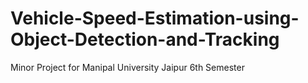 # Vehicle-Speed-Estimation-using-Object-Detection-and-Tracking
Minor Project for Manipal University Jaipur 6th Semester
